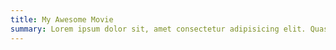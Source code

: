 ```yaml
---
title: My Awesome Movie
summary: Lorem ipsum dolor sit, amet consectetur adipisicing elit. Quasi iste impedit
---
```

